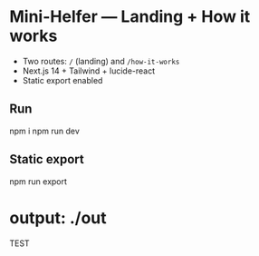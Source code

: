 # Mini-Helfer — Landing + How it works
- Two routes: `/` (landing) and `/how-it-works`
- Next.js 14 + Tailwind + lucide-react
- Static export enabled

## Run
npm i
npm run dev

## Static export
npm run export
# output: ./out

TEST 
